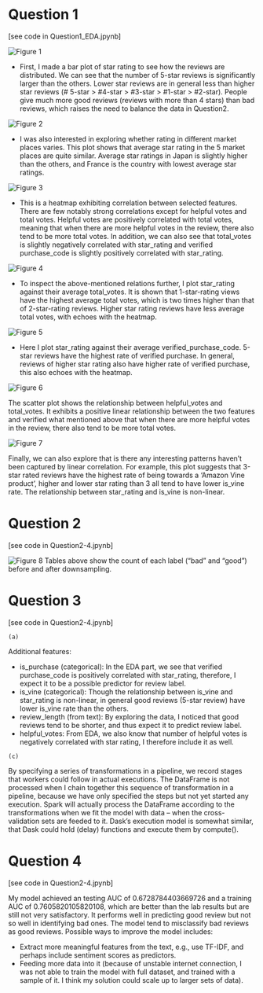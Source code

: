 # Question 1
[see code in Question1_EDA.jpynb]

![Figure 1](https://github.com/lsc4ss-s21/assignment-3-YileC928/blob/main/star_dis.png)

- First, I made a bar plot of star rating to see how the reviews are distributed. We can see that the number of 5-star reviews is significantly larger than the others. Lower star reviews are in general less than higher star reviews (# 5-star > #4-star > #3-star > #1-star > #2-star). People give much more good reviews (reviews with more than 4 stars) than bad reviews, which raises the need to balance the data in Question2.

![Figure 2](https://github.com/lsc4ss-s21/assignment-3-YileC928/blob/main/mktplc.png)

- I was also interested in exploring whether rating in different market places varies. This plot shows that average star rating in the 5 market places are quite similar. Average star ratings in Japan is slightly higher than the others, and France is the country with lowest average star ratings.

![Figure 3](https://github.com/lsc4ss-s21/assignment-3-YileC928/blob/main/heatmap.png)

- This is a heatmap exhibiting correlation between selected features. There are few notably strong correlations except for helpful votes and total votes. Helpful votes are positively correlated with total votes, meaning that when there are more helpful votes in the review, there also tend to be more total votes.
In addition, we can also see that total_votes is slightly negatively correlated with star_rating and verified purchase_code is slightly positively correlated with star_rating.

![Figure 4](https://github.com/lsc4ss-s21/assignment-3-YileC928/blob/main/avg_tot_votes.png)

- To inspect the above-mentioned relations further, I plot star_rating against their average total_votes. It is shown that 1-star-rating views have the highest average total votes, which is two times higher than that of 2-star-rating reviews. Higher star rating reviews have less average total votes, with echoes with the heatmap.

![Figure 5](https://github.com/lsc4ss-s21/assignment-3-YileC928/blob/main/avg_vpur.png)

- Here I plot star_rating against their average verified_purchase_code. 5-star reviews have the highest rate of verified purchase. In general, reviews of higher star rating also have higher rate of verified purchase, this also echoes with the heatmap. 

![Figure 6](https://github.com/lsc4ss-s21/assignment-3-YileC928/blob/main/scatter.png)

The scatter plot shows the relationship between helpful_votes and total_votes. It exhibits a positive linear relationship between the two features and verified what mentioned above that when there are more helpful votes in the review, there also tend to be more total votes.

![Figure 7](https://github.com/lsc4ss-s21/assignment-3-YileC928/blob/main/avg_vine.png)

Finally, we can also explore that is there any interesting patterns haven’t been captured by linear correlation. For example, this plot suggests that 3-star rated reviews have the highest rate of being towards a ‘Amazon Vine product’, higher and lower star rating than 3 all tend to have lower is_vine rate. The relationship between star_rating and is_vine is non-linear.

# Question 2
[see code in Question2-4.jpynb] 

![Figure 8](https://github.com/lsc4ss-s21/assignment-3-YileC928/blob/main/balance.png)
Tables above show the count of each label (“bad” and “good”) before and after downsampling.

# Question 3
[see code in Question2-4.jpynb]

`(a)`

Additional features:
- is_purchase (categorical): In the EDA part, we see that verified purchase_code is positively correlated with star_rating, therefore, I expect it to be a possible predictor for review label.
- is_vine (categorical): Though the relationship between is_vine and star_rating is non-linear, in general good reviews (5-star review) have lower is_vine rate than the others.
- review_length (from text): By exploring the data, I noticed that good reviews tend to be shorter, and thus expect it to predict review label.
- helpful_votes: From EDA, we also know that number of helpful votes is negatively correlated with star rating, I therefore include it as well.

`(c)`

By specifying a series of transformations in a pipeline, we record stages that workers could follow in actual executions. The DataFrame is not processed when I chain together this sequence of transformation in a pipeline, because we have only specified the steps but not yet started any execution. Spark will actually process the DataFrame according to the transformations when we fit the model with data – when the cross-validation sets are feeded to it. Dask’s execution model is somewhat similar, that Dask could hold (delay) functions and execute them by compute().

# Question 4
[see code in Question2-4.jpynb]

My model achieved an testing AUC of 0.6728784403669726 and a training AUC of 0.7605820105820108, which are better than the lab results but are still not very satisfactory. It performs well in predicting good review but not so well in identifying bad ones. The model tend to misclassify bad reviews as good reviews. Possible ways to improve the model includes: 
- Extract more meaningful features from the text, e.g., use TF-IDF, and perhaps include sentiment scores as predictors.
- Feeding more data into it (because of unstable internet connection, I was not able to train the model with full dataset, and trained with a sample of it. I think my solution could scale up to larger sets of data).
